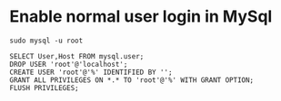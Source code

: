 # Enable normal user login in MySql

`sudo mysql -u root`

```
SELECT User,Host FROM mysql.user;
DROP USER 'root'@'localhost';
CREATE USER 'root'@'%' IDENTIFIED BY '';
GRANT ALL PRIVILEGES ON *.* TO 'root'@'%' WITH GRANT OPTION;
FLUSH PRIVILEGES;
```
